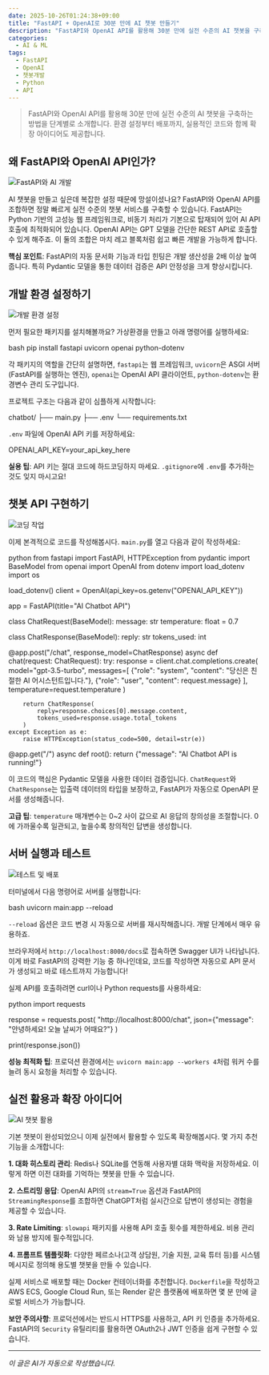 ```yaml
---
date: 2025-10-26T01:24:38+09:00
title: "FastAPI + OpenAI로 30분 만에 AI 챗봇 만들기"
description: "FastAPI와 OpenAI API를 활용해 30분 만에 실전 수준의 AI 챗봇을 구축하는 방법을 단계별로 소개합니다. 환경 설정부터 배포까지, 실용적인 코드와 함께 확장 아이디어도 제공합니다."
categories:
  - AI & ML
tags:
  - FastAPI
  - OpenAI
  - 챗봇개발
  - Python
  - API
---
```


> FastAPI와 OpenAI API를 활용해 30분 만에 실전 수준의 AI 챗봇을 구축하는 방법을 단계별로 소개합니다. 환경 설정부터 배포까지, 실용적인 코드와 함께 확장 아이디어도 제공합니다.



<!-- more -->

## 왜 FastAPI와 OpenAI API인가?

![FastAPI와 AI 개발](https://source.unsplash.com/800x600/?fastapi,coding,development)

AI 챗봇을 만들고 싶은데 복잡한 설정 때문에 망설이셨나요? FastAPI와 OpenAI API를 조합하면 정말 빠르게 실전 수준의 챗봇 서비스를 구축할 수 있습니다. FastAPI는 Python 기반의 고성능 웹 프레임워크로, 비동기 처리가 기본으로 탑재되어 있어 AI API 호출에 최적화되어 있습니다. OpenAI API는 GPT 모델을 간단한 REST API로 호출할 수 있게 해주죠. 이 둘의 조합은 마치 레고 블록처럼 쉽고 빠른 개발을 가능하게 합니다.

**핵심 포인트**: FastAPI의 자동 문서화 기능과 타입 힌팅은 개발 생산성을 2배 이상 높여줍니다. 특히 Pydantic 모델을 통한 데이터 검증은 API 안정성을 크게 향상시킵니다.

## 개발 환경 설정하기

![개발 환경 설정](https://source.unsplash.com/800x600/?programming,setup,terminal)

먼저 필요한 패키지를 설치해볼까요? 가상환경을 만들고 아래 명령어를 실행하세요:

bash
pip install fastapi uvicorn openai python-dotenv


각 패키지의 역할을 간단히 설명하면, `fastapi`는 웹 프레임워크, `uvicorn`은 ASGI 서버(FastAPI를 실행하는 엔진), `openai`는 OpenAI API 클라이언트, `python-dotenv`는 환경변수 관리 도구입니다.

프로젝트 구조는 다음과 같이 심플하게 시작합니다:


chatbot/
├── main.py
├── .env
└── requirements.txt


`.env` 파일에 OpenAI API 키를 저장하세요:

OPENAI_API_KEY=your_api_key_here


**실용 팁**: API 키는 절대 코드에 하드코딩하지 마세요. `.gitignore`에 `.env`를 추가하는 것도 잊지 마시고요!

## 챗봇 API 구현하기

![코딩 작업](https://source.unsplash.com/800x600/?python,code,api)

이제 본격적으로 코드를 작성해봅시다. `main.py`를 열고 다음과 같이 작성하세요:

python
from fastapi import FastAPI, HTTPException
from pydantic import BaseModel
from openai import OpenAI
from dotenv import load_dotenv
import os

load_dotenv()
client = OpenAI(api_key=os.getenv("OPENAI_API_KEY"))

app = FastAPI(title="AI Chatbot API")

class ChatRequest(BaseModel):
    message: str
    temperature: float = 0.7

class ChatResponse(BaseModel):
    reply: str
    tokens_used: int

@app.post("/chat", response_model=ChatResponse)
async def chat(request: ChatRequest):
    try:
        response = client.chat.completions.create(
            model="gpt-3.5-turbo",
            messages=[
                {"role": "system", "content": "당신은 친절한 AI 어시스턴트입니다."},
                {"role": "user", "content": request.message}
            ],
            temperature=request.temperature
        )
        
        return ChatResponse(
            reply=response.choices[0].message.content,
            tokens_used=response.usage.total_tokens
        )
    except Exception as e:
        raise HTTPException(status_code=500, detail=str(e))

@app.get("/")
async def root():
    return {"message": "AI Chatbot API is running!"}


이 코드의 핵심은 Pydantic 모델을 사용한 데이터 검증입니다. `ChatRequest`와 `ChatResponse`는 입출력 데이터의 타입을 보장하고, FastAPI가 자동으로 OpenAPI 문서를 생성해줍니다.

**고급 팁**: `temperature` 매개변수는 0~2 사이 값으로 AI 응답의 창의성을 조절합니다. 0에 가까울수록 일관되고, 높을수록 창의적인 답변을 생성합니다.

## 서버 실행과 테스트

![테스트 및 배포](https://source.unsplash.com/800x600/?testing,server,deployment)

터미널에서 다음 명령어로 서버를 실행합니다:

bash
uvicorn main:app --reload


`--reload` 옵션은 코드 변경 시 자동으로 서버를 재시작해줍니다. 개발 단계에서 매우 유용하죠.

브라우저에서 `http://localhost:8000/docs`로 접속하면 Swagger UI가 나타납니다. 이게 바로 FastAPI의 강력한 기능 중 하나인데요, 코드를 작성하면 자동으로 API 문서가 생성되고 바로 테스트까지 가능합니다!

실제 API를 호출하려면 curl이나 Python requests를 사용하세요:

python
import requests

response = requests.post(
    "http://localhost:8000/chat",
    json={"message": "안녕하세요! 오늘 날씨가 어때요?"}
)

print(response.json())


**성능 최적화 팁**: 프로덕션 환경에서는 `uvicorn main:app --workers 4`처럼 워커 수를 늘려 동시 요청을 처리할 수 있습니다.

## 실전 활용과 확장 아이디어

![AI 챗봇 활용](https://source.unsplash.com/800x600/?chatbot,artificial-intelligence,innovation)

기본 챗봇이 완성되었으니 이제 실전에서 활용할 수 있도록 확장해봅시다. 몇 가지 추천 기능을 소개합니다:

**1. 대화 히스토리 관리**: Redis나 SQLite를 연동해 사용자별 대화 맥락을 저장하세요. 이렇게 하면 이전 대화를 기억하는 챗봇을 만들 수 있습니다.

**2. 스트리밍 응답**: OpenAI API의 `stream=True` 옵션과 FastAPI의 `StreamingResponse`를 조합하면 ChatGPT처럼 실시간으로 답변이 생성되는 경험을 제공할 수 있습니다.

**3. Rate Limiting**: `slowapi` 패키지를 사용해 API 호출 횟수를 제한하세요. 비용 관리와 남용 방지에 필수적입니다.

**4. 프롬프트 템플릿화**: 다양한 페르소나(고객 상담원, 기술 지원, 교육 튜터 등)를 시스템 메시지로 정의해 용도별 챗봇을 만들 수 있습니다.

실제 서비스로 배포할 때는 Docker 컨테이너화를 추천합니다. `Dockerfile`을 작성하고 AWS ECS, Google Cloud Run, 또는 Render 같은 플랫폼에 배포하면 몇 분 만에 글로벌 서비스가 가능합니다.

**보안 주의사항**: 프로덕션에서는 반드시 HTTPS를 사용하고, API 키 인증을 추가하세요. FastAPI의 `Security` 유틸리티를 활용하면 OAuth2나 JWT 인증을 쉽게 구현할 수 있습니다.

---

*이 글은 AI가 자동으로 작성했습니다.*
